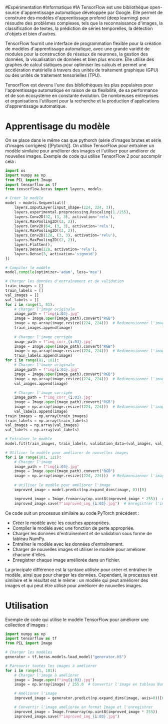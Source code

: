 #Expérimentation #Informatique #IA 
TensorFlow est une bibliothèque open-source d'apprentissage automatique développée par Google. Elle permet de construire des modèles d'apprentissage profond (deep learning) pour résoudre des problèmes complexes, tels que la reconnaissance d'images, la classification de textes, la prédiction de séries temporelles, la détection d'objets et bien d'autres.

TensorFlow fournit une interface de programmation flexible pour la création de modèles d'apprentissage automatique, avec une grande variété de modules pour la construction de réseaux de neurones, la gestion des données, la visualisation de données et bien plus encore. Elle utilise des graphes de calcul statiques pour optimiser les calculs et permet une accélération matérielle à travers des unités de traitement graphique (GPU) ou des unités de traitement tensorielles (TPU).

TensorFlow est devenu l'une des bibliothèques les plus populaires pour l'apprentissage automatique en raison de sa flexibilité, de sa performance et de son écosystème en constante évolution. De nombreuses entreprises et organisations l'utilisent pour la recherche et la production d'applications d'apprentissage automatique.

# Apprentisage du modèle
On se place dans le même cas que pythorch (série d'images brutes et série d'images corrigées) [[Pytorch]].
On utilise TensorFlow pour entraîner un modèle similaire pour améliorer des images et l'utiliser pour améliorer de nouvelles images.
Exemple de code qui utilise TensorFlow 2 pour accomplir cela :
```python
import os
import numpy as np
from PIL import Image
import tensorflow as tf
from tensorflow.keras import layers, models

# Créer le modèle
model = models.Sequential([
    layers.InputLayer(input_shape=(224, 224, 3)),
    layers.experimental.preprocessing.Rescaling(1./255),
    layers.Conv2D(32, (3, 3), activation='relu'),
    layers.MaxPooling2D((2, 2)),
    layers.Conv2D(64, (3, 3), activation='relu'),
    layers.MaxPooling2D((2, 2)),
    layers.Conv2D(128, (3, 3), activation='relu'),
    layers.MaxPooling2D((2, 2)),
    layers.Flatten(),
    layers.Dense(128, activation='relu'),
    layers.Dense(3, activation='sigmoid')
])

# Compiler le modèle
model.compile(optimizer='adam', loss='mse')

# Charger les données d'entraînement et de validation
train_images = []
train_labels = []
val_images = []
val_labels = []
for i in range(1, 81):
    # Charger l'image originale
    image_path = f"img{i:03}.jpg"
    image = Image.open(image_path).convert("RGB")
    image = np.array(image.resize((224, 224)))  # Redimensionner l'image à la taille d'entrée du modèle
    train_images.append(image)
    
    # Charger l'image corrigée
    image_path = f"img_corr_{i:03}.jpg"
    image = Image.open(image_path).convert("RGB")
    image = np.array(image.resize((224, 224)))  # Redimensionner l'image à la taille d'entrée du modèle
    train_labels.append(image)
for i in range(81, 101):
    # Charger l'image originale
    image_path = f"img{i:03}.jpg"
    image = Image.open(image_path).convert("RGB")
    image = np.array(image.resize((224, 224)))  # Redimensionner l'image à la taille d'entrée du modèle
    val_images.append(image)
    
    # Charger l'image corrigée
    image_path = f"img_corr_{i:03}.jpg"
    image = Image.open(image_path).convert("RGB")
    image = np.array(image.resize((224, 224)))  # Redimensionner l'image à la taille d'entrée du modèle
    val_labels.append(image)
train_images = np.array(train_images)
train_labels = np.array(train_labels)
val_images = np.array(val_images)
val_labels = np.array(val_labels)

# Entraîner le modèle
model.fit(train_images, train_labels, validation_data=(val_images, val_labels), epochs=10)

# Utiliser le modèle pour améliorer de nouvelles images
for i in range(101, 121):
    # Charger l'image
    image_path = f"img{i:03}.jpg"
    image = Image.open(image_path).convert("RGB")
    image = np.array(image.resize((224, 224)))  # Redimensionner l'image à la taille d'entrée du modèle
    
    # Utiliser le modèle pour améliorer l'image
    improved_image = model.predict(np.expand_dims(image, 0))[0]

    improved_image = Image.fromarray(np.uint8(improved_image * 255))  # Convertir l'image améliorée en format Image
    improved_image.save(f"improved_img_{i:03}.jpg")  # Enregistrer l'image améliorée

```
Ce code suit un processus similaire au code PyTorch précédent :

-   Créer le modèle avec les couches appropriées.
-   Compiler le modèle avec une fonction de perte appropriée.
-   Charger les données d'entraînement et de validation sous forme de tableau NumPy.
-   Entraîner le modèle avec les données d'entraînement.
-   Charger de nouvelles images et utiliser le modèle pour améliorer chacune d'elles.
-   Enregistrer chaque image améliorée dans un fichier.

La principale différence est la syntaxe utilisée pour créer et entraîner le modèle, ainsi que pour charger les données. Cependant, le processus est similaire et le résultat est le même : un modèle qui peut améliorer des images et qui peut être utilisé pour améliorer de nouvelles images.

# Utilisation
Exemple de code qui utilise le modèle TensorFlow pour améliorer une collection d'images :
```python
import numpy as np
import tensorflow as tf
from PIL import Image

# Charger les modèles
generator = tf.keras.models.load_model("generator.h5")

# Parcourir toutes les images à améliorer
for i in range(1, 101):
    # Charger l'image à améliorer
    image = Image.open(f"img{i:03}.jpg")
    image = np.array(image) / 255.0  # Convertir l'image en tableau NumPy et normaliser les valeurs de pixel

    # Améliorer l'image
    improved_image = generator.predict(np.expand_dims(image, axis=0))[0]

    # Convertir l'image améliorée en format Image et l'enregistrer
    improved_image = Image.fromarray(np.uint8(improved_image * 255))
    improved_image.save(f"improved_img_{i:03}.jpg")

```